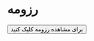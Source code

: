 <!DOCTYPE html>
<html lang="fa">
<head>
    <meta charset="UTF-8">
    <meta name="viewport" content="width=device-width, initial-scale=1.0">
    <title>رزومه</title>
    <link rel="stylesheet" href="Untitled-1.css">
    <link rel="icon" href="9.png">
</head>
<body>
    <div class="continer">
        <h1 class="vvc">رزومه</h1>
        <input type="submit" value="برای مشاهده رزومه کلیک کنید" onclick="redirectToPage()">
    </div>
    <div class="loader" id="loader"></div>
    <script src="Untitled-1.js"></script>
</body>
</html>
